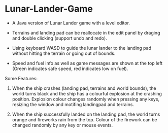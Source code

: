 # Lunar-Lander-Game

- A Java version of Lunar Lander game with a level editor.

- Terrains and landing pad can be reallocate in the edit panel by draging and double clicking (support undo and redo).

- Using keyboard WASD to guide the lunar lander to the landing pad without hitting the terrain or going out of bounds.

- Speed and fuel info as well as game messages are shown at the top left (Green indicates safe speed, red indicates low on fuel).

Some Features:

1. When the ship crashes (landing pad, terrains and world bounds), the world turns black
and the ship has a colourful explosion at the crashing position.
Explosion colour changes randomly when pressing any keys, resizing the window and motifing landingpad and terrains.

2. When the ship successfully landed on the landing pad, the world turns orange and fireworks rain from the top.
Colour of the firework can be changed randomly by any key or mouse events.
